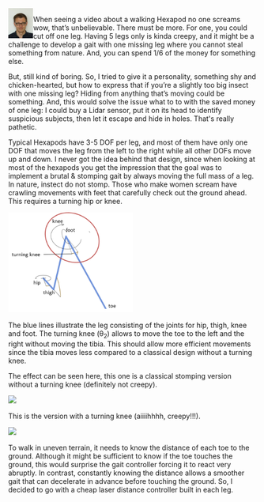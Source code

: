 <img align="left" width="10%" src="./images/image001.jpg" >

When seeing a video about a walking Hexapod no one screams wow, that’s unbelievable. There must be more. For one, you could cut off one leg. Having 5 legs only is kinda creepy, and it might be a challenge to develop a gait with one missing leg where you cannot steal something from nature. And, you can spend 1/6 of the money for something else.

But, still kind of boring. So, I tried to give it a personality, something shy and chicken-hearted, but how to express that if you’re a slightly too big insect with one missing leg? Hiding from anything that’s moving could be something. And, this would solve the issue what to to with the saved money of one leg: I could buy a Lidar sensor, put it on its head to identify suspicious subjects, then let it escape and hide in holes. That's really pathetic.

Typical Hexapods have 3-5 DOF per leg, and most of them have only one DOF that moves the leg from the left to the right while all other DOFs move up and down. I never got the idea behind that design, since when looking at most of the hexapods you get the impression that the goal was to implement a brutal & stomping gait by always moving the full mass of a leg. In nature, instect do not stomp. Those who make women scream have crawling movements with feet that carefully check out the ground ahead. This requires a turning hip or knee. 

<img width=50% src="./images/image002.png" >

The blue lines illustrate the leg consisting of the joints for hip, thigh, knee and foot.
The turning knee (θ<sub>2</sub>) allows to move the toe to the left and the right without moving the tibia. This should allow more efficient movements since the tibia moves less compared to a classical design without a turning knee.

The effect can be seen here, this one is a classical stomping version without a turning knee (definitely not creepy).

<img  width=50% src="../latest/videos/uncreepywalk.gif"/>

This is the version with a turning knee (aiiiihhhh, creepy!!!).

<img  width=50% src="../latest/videos/creepywalk.gif"/>

To walk in uneven terrain, it needs to know  the distance of each toe to the ground. Although it might be sufficient to know if the toe touches the ground,  this would surprise the gait controller forcing it to react very abruptly. In contrast, constantly knowing the distance allows a smoother gait that can decelerate in advance before touching the ground. So, I decided to go with a cheap laser distance controller built in each leg.



